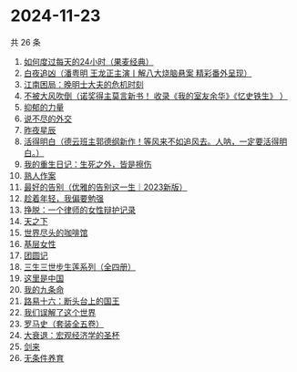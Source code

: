 # 2024-11-23

共 26 条

<!-- BEGIN WEREAD -->
<!-- 最后更新时间 2024-11-23 17:15:06 +0800 -->
1. [如何度过每天的24小时（果麦经典）](https://weread.qq.com/web/bookDetail/37232b70813ab9513g017e32)
1. [白夜追凶（潘粤明 王龙正主演丨解八大烧脑悬案 精彩番外呈现）](https://weread.qq.com/web/bookDetail/42332ea0813ab9608g0127d4)
1. [江南困局：晚明⼠⼤夫的危机时刻](https://weread.qq.com/web/bookDetail/f7632f50813ab9598g01376d)
1. [不被大风吹倒（诺奖得主莫言新书！ 收录《我的室友余华》《忆史铁生》 ）](https://weread.qq.com/web/bookDetail/2c032e80813ab95aag019524)
1. [抑郁的力量](https://weread.qq.com/web/bookDetail/62b32d40813ab9624g015171)
1. [说不尽的外交](https://weread.qq.com/web/bookDetail/42032800813ab820ag010c2e)
1. [昨夜星辰](https://weread.qq.com/web/bookDetail/39732650813ab7a01g0111c6)
1. [活得明白（德云班主郭德纲新作！等风来不如追风去。人呐，一定要活得明白。）](https://weread.qq.com/web/bookDetail/e5132920813ab95f6g01779f)
1. [我的重生日记：生死之外，皆是擦伤](https://weread.qq.com/web/bookDetail/d7432640813ab9560g013cc5)
1. [熟人作案](https://weread.qq.com/web/bookDetail/79532670813ab94f1g0117c1)
1. [最好的告别（优雅的告别这一生｜2023新版）](https://weread.qq.com/web/bookDetail/f6532270813ab7e0fg015138)
1. [趁着年轻，我偏要勉强](https://weread.qq.com/web/bookDetail/03632890729fc921036eaf1)
1. [挣脱：一个律师的女性辩护记录](https://weread.qq.com/web/bookDetail/7a532e50813ab7fedg010cfc)
1. [天之下](https://weread.qq.com/web/bookDetail/4de326a0721770aa4de95f4)
1. [世界尽头的咖啡馆](https://weread.qq.com/web/bookDetail/62932c607184a344629996d)
1. [基层女性](https://weread.qq.com/web/bookDetail/d3c3209072646383d3ce031)
1. [团圆记](https://weread.qq.com/web/bookDetail/b64323c0813ab9595g0181f0)
1. [三生三世步生莲系列（全四册）](https://weread.qq.com/web/bookDetail/d5132800813ab93c3g016a96)
1. [这里是中国](https://weread.qq.com/web/bookDetail/084324d07193a89308476c4)
1. [我的九条命](https://weread.qq.com/web/bookDetail/33c32eb0813ab702dg01853a)
1. [路易十六：断头台上的国王](https://weread.qq.com/web/bookDetail/cce32ed0813ab9509g012a81)
1. [我们误解了这个世界](https://weread.qq.com/web/bookDetail/40f32200813ab702dg017fef)
1. [罗马史（套装全五卷）](https://weread.qq.com/web/bookDetail/75832c507247d0337584c87)
1. [大衰退：宏观经济学的圣杯](https://weread.qq.com/web/bookDetail/f9132cf0813ab9597g014eb1)
1. [剑来](https://weread.qq.com/web/bookDetail/8e5326b07153adcf8e53d42)
1. [无条件养育](https://weread.qq.com/web/bookDetail/27b327b05e44c227b752c9d)
<!-- END WEREAD -->
